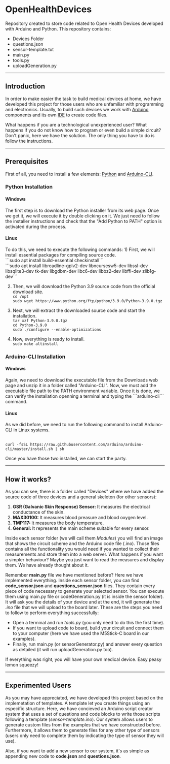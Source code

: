 # OpenHealthDevices

Repository created to store code related to Open Health Devices developed with Arduino and Python. This repository contains:

<ul>
  <li>Devices Folder</li>
  <li>questions.json</li>
  <li>sensor-template.txt</li>
  <li>main.py</li>
  <li>tools.py</li>
  <li>uploadGeneration.py</li>
</ul>

<hr>

<h2>Introduction</h2>

In order to make easier the task to build medical devices at home, we have developed this project for those users who are unfamiliar with programming and electronics. Usually, to build such devices we work with <a href="https://www.arduino.cc/en/Guide/Introduction">Arduino</a> components and its own <a href="https://www.arduino.cc/en/Main/Software">IDE</a> to create code files. 

What happens if you are a technological unexperienced user? What happens if you do not know how to program or even build a simple circuit? Don't panic, here we have the solution. The only thing you have to do is follow the instructions. 

<hr>

<h2>Prerequisites</h2>

First of all, you need to install a few elements: <a href="https://www.python.org/downloads/">Python</a> and <a href="https://arduino.github.io/arduino-cli/installation/">Arduino-CLI</a>.

<h3>Python Installation</h3>

<h4>Windows</h4>
The first step is to download the Python installer from its web page. Once we get it, we will execute it by double clicking on it. We just need to follow the installer instructions and check that the "Add Python to PATH" option is activated during the process. 

<h4>Linux</h4>
To do this, we need to execute the following commands:
1) First, we will install essential packages for compiling source code.
<br>```sudo apt install build-essential checkinstall```
<br>```sudo apt install libreadline-gplv2-dev libncursesw5-dev libssl-dev libsqlite3-dev tk-dev libgdbm-dev libc6-dev libbz2-dev libffi-dev zlib1g-dev```

2) Then, we will download the Python 3.9 source code from the official download site. 
<br>```cd /opt``` 
<br>```sudo wget https://www.python.org/ftp/python/3.9.0/Python-3.9.0.tgz```

3) Next, we will extract the downloaded source code and start the installation.
<br>```tar xzf Python-3.9.0.tgz```
<br>```cd Python-3.9.0```
<br>```sudo ./configure --enable-optimizations```

4) Now, everything is ready to install.
<br>```sudo make altinstall```

<h3>Arduino-CLI Installation</h3>

<h4>Windows</h4>
Again, we need to download the executable file from the Downloads web page and unzip it in a folder called "Arduino-CLI". Now, we must add the executable file path to the PATH environment variable. Once it is done, we can verify the installation openning a terminal and typing the ```arduino-cli``` command. 

<h4>Linux</h4>
As we did before, we need to run the following command to install Arduino-CLI in Linux systems. 

<br>```curl -fsSL https://raw.githubusercontent.com/arduino/arduino-cli/master/install.sh | sh```

Once you have those two installed, we can start the party. 

<hr>

<h2>How it works?</h2>

As you can see, there is a folder called "Devices" where we have added the source code of three devices and a general skeleton (for other sensors):

<ol>
  <li><b>GSR (Galvanic Skin Response) Sensor:</b> It measures the electrical conductance of the skin.</li>
  <li><b>MAX30100: </b>It measures blood preasure and blood oxygen level.</li>
  <li><b>TMP117: </b>It measures the body temperature.</li>
  <li><b>General: </b>It represents the main scheme suitable for every sensor.</li>
</ol>

Inside each sensor folder (we will call them <i>Modules</i>) you will find an image that shows the circuit scheme and the Arduino code file (.ino). Those files contains all the functionality you would need if you wanted to collect their measurements and store them into a web server. What happens if you want a simpler behaviour? Maybe you just want to read the measures and display them. We have already thought about it. 

Remember <b>main.py</b> file we have mentioned before? Here we have implemented everything. Inside each sensor folder, you can find <b>code_sensor.json</b> and <b>questions_sensor.json</b> files. They contain every piece of code necessary to generate your selected sensor. You can execute them using main.py file or codeGeneration.py (it is inside the sensor folder). It will ask you the details of your device and at the end, it will generate the <i>.ino</i> file that we will upload to the board later. These are the steps you need to follow to perform everything successfully:

<ul>
  <li>Open a terminal and run <i>tools.py</i> (you only need to do this the first time).</li>
  <li>If you want to upload code to board, build your circuit and connect them to your computer (here we have used the M5Stick-C board in our examples).</li>
  <li>Finally, run main.py (or sensorGenerator.py) and answer every question as detailed (it will run uploadGeneration.py too).</li>
</ul>

If everything was right, you will have your own medical device. Easy peasy lemon squeezy!

<hr>

<h2>Experimented Users</h2>

As you may have appreciated, we have developed this project based on the implemetation of templates. A template let you create things using an especific structure. Here, we have concieved an Arduino script creator system that uses a set of questions and code blocks to write those scripts following a template (<i>sensor-template.ino</i>). Our system allows users to generate custom files from the examples that we have constructed before. Furthermore, it allows them to generate files for any other type of sensors (users only need to complete them by indicating the type of sensor they will use).

Also, if you want to add a new sensor to our system, it's as simple as appending new code to <b>code.json</b> and <b>questions.json</b>. 

